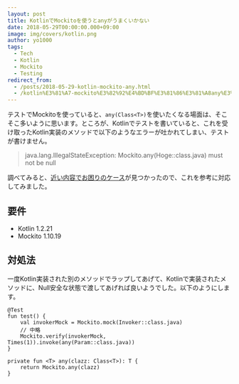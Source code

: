 ```yaml
---
layout: post
title: KotlinでMockitoを使うとanyがうまくいかない
date: 2018-05-29T00:00:00.000+09:00
image: img/covers/kotlin.png
author: yo1000
tags:
  - Tech
  - Kotlin
  - Mockito
  - Testing
redirect_from:
  - /posts/2018-05-29-kotlin-mockito-any.html
  - /kotlin%E3%81%A7-mockito%E3%82%92%E4%BD%BF%E3%81%86%E3%81%A8any%E3%81%8C%E3%81%86%E3%81%BE%E3%81%8F%E3%81%84%E3%81%8B%E3%81%AA%E3%81%84
---
```


テストでMockitoを使っていると、`any(Class<T>)`を使いたくなる場面は、そこそこ多いように思います。ところが、Kotlinでテストを書いていると、これを受け取ったKotlin実装のメソッドで以下のようなエラーが吐かれてしまい、テストが書けません。

> java.lang.IllegalStateException: Mockito.any(Hoge::class.java) must not be null

調べてみると、[近い内容でお困りのケース](https://qiita.com/ko2ic/items/9a0b76f54e9e5e203d77)が見つかったので、これを参考に対応してみました。


## 要件
- Kotlin 1.2.21
- Mockito 1.10.19


## 対処法
一度Kotlin実装された別のメソッドでラップしてあげて、Kotlinで実装されたメソッドに、Null安全な状態で渡してあげれば良いようでした。以下のようにします。

```kotlin{numberLines:true}
@Test
fun test() {
    val invokerMock = Mockito.mock(Invoker::class.java)
    // 中略
    Mockito.verify(invokerMock, Times(1)).invoke(any(Param::class.java))
}

private fun <T> any(clazz: Class<T>): T {
    return Mockito.any(clazz)
}
```
